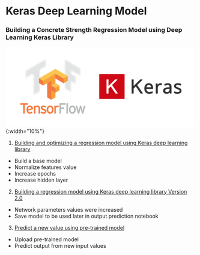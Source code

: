# Keras Deep Learning Model
### Building a Concrete Strength Regression Model using Deep Learning Keras Library

![](tf-keras.png){:width="10%"}

1. [Building and optimizing a regression model using Keras deep learning library](https://msyazwan.github.io/Keras-Deep-Learning-Model/Concrete-Strength-Keras)
+ Build a base model
+ Normalize features value
+ Increase epochs
+ Increase hidden layer

2. [Building a regression model using Keras deep learning library Version 2.0](https://msyazwan.github.io/Keras-Deep-Learning-Model/Concrete-Strength-Keras-v2)
+ Network parameters values were increased
+ Save model to be used later in output prediction notebook

3. [Predict a new value using pre-trained model](https://msyazwan.github.io/Keras-Deep-Learning-Model/Keras-Predict-New-Value)
+ Upload pre-trained model
+ Predict output from new input values
